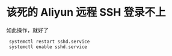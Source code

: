 # 该死的 Aliyun 远程 SSH 登录不上

如此操作，就好了

```shell
 systemctl restart sshd.service
 systemctl enable sshd.service
```